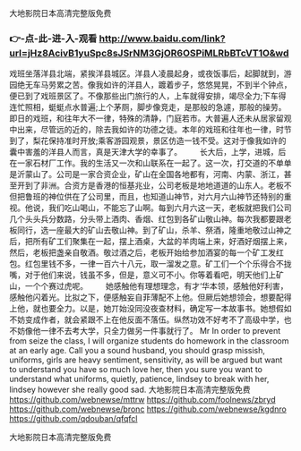 
大地影院日本高清完整版免费




### 👉-点-此-进-入-观看  http://www.baidu.com/link?url=jHz8AcivB1yuSpc8sJSrNM3GjOR6OSPiMLRbBTcVT1O&wd




戏班坐落洋县北端，紧挨洋县城区。洋县人凌晨起身，或夜饭事后，起脚就到，游园绝无车马劳累之苦。像我如许的洋县人，踱着步子，悠悠晃晃，不到半个钟点，便已到了戏班景区了。不像那些出门旅行的人，上车就得安排，竭尽全力;下车得连忙照相，蜓蜓点水普遍;上个茅厕，脚步像竞走，是那般的急遽，那般的操劳。即日的戏班，和往年大不一律，特殊的清静，门庭若市。大普遍人还未从居家留观中出来，尽管远的近的，除去我如许的功德之徒。本年的戏班和往年也一律，时节到了，梨花保持准时开放;乘客游园观景，景区仿造一钱不受。这对于像我如许的囊中害羞的洋县人而言，真是天津大学的幸事了。
　　长大后，上学，进城，后在一家石材厂工作。我的生活又一次和山联系在一起了。这一次，打交道的不单单是沂蒙山了。公司是一家合资企业，矿山在全国各地都有，河南、内蒙、浙江，甚至开到了非洲。合资方是香港的恒基兆业，公司老板是地地道道的山东人。老板不但把鲁班的神位供在了公司里，而且，也知道山神节，对六月六山神节还特别的重视。他说，我们吃山喝山，不能忘了山啊。每到六月六这一天，老板就把我们公司几个头头兵分数路，分头带上酒肉、香烟、红包到各矿山敬山神。每次我都要跟老板同行，选一座最大的矿山去敬山神。到了矿山，杀羊、祭酒，隆重地敬过山神之后，把所有矿工们聚集在一起，摆上酒桌，大盆的羊肉端上来，好酒好烟摆上来，然后，老板把盏亲自敬酒。敬过酒之后，老板开始给参加酒宴的每一个矿工发红包。红包里钱不多，一律一百六十八元，取一溜发之意。矿工们一个个乐得合不拢嘴，对于他们来说，钱虽不多，但是，意义可不小。你等着看吧，明天他们上矿山，一个个赛过虎呢。
　　她感触他有理想理念，有才‘华本领，感触他好利害，感触他闪着光。比拟之下，便感触妄自菲薄配不上他。但厥后她想领会，想要配得上他，就也要全力。以是，她丌始没同没夜查材料，确定写一本故事书。她想假如不妨变成作者，就会紧跟不上在他反面不落伍。纵然功效不好考不了高级中学，也不妨像他一律不去考大学，只全力做另一件事就行了。
Mr In order to prevent from seize the class, I will organize students do homework in the classroom at an early age.
Call you a sound husband, you should grasp missish, uniforms, girls are heavy sentiment, sensitivity, as will be argued but want to understand you have so much love her, then you sure you want to understand what uniforms, quietly, patience, lindsey to break with her, lindsey however she really good sad.
大地影院日本高清完整版免费 https://github.com/webnewse/mttrw
https://github.com/foolnews/zbryd
https://github.com/webnewse/bronc
https://github.com/webnewse/kgdnro
https://github.com/qdouban/qfqfcl





大地影院日本高清完整版免费
